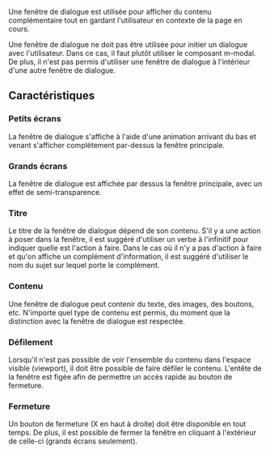 Une fenêtre de dialogue est utilisée pour afficher du contenu complémentaire tout en gardant l'utilisateur en contexte de la page en cours.

<modul-dont>Une fenêtre de dialogue ne doit pas être utilisée pour initier un dialogue avec l'utilisateur. Dans ce cas, il faut plutôt utiliser le composant <m-link url="../m-modal">m-modal</m-link>. De plus, il n'est pas permis d'utiliser une fenêtre de dialogue à l'intérieur d'une autre fenêtre de dialogue.</modul-dont>

## Caractéristiques
### Petits écrans
La fenêtre de dialogue s'affiche à l'aide d'une animation arrivant du bas et venant s'afficher complètement par-dessus la fenêtre principale.

### Grands écrans
La fenêtre de dialogue est affichée par dessus la fenêtre principale, avec un effet de semi-transparence.

### Titre
Le titre de la fenêtre de dialogue dépend de son contenu. S'il y a une action à poser dans la fenêtre, il est suggéré d'utiliser un verbe à l'infinitif pour indiquer quelle est l'action à faire. Dans le cas où il n'y a pas d'action à faire et qu'on affiche un complément d'information, il est suggéré d'utiliser le nom du sujet sur lequel porte le complément.

### Contenu
Une fenêtre de dialogue peut contenir du texte, des images, des boutons, etc. N'importe quel type de contenu est permis, du moment que la distinction avec la fenêtre de dialogue est respectée.

### Défilement
Lorsqu'il n'est pas possible de voir l'ensemble du contenu dans l'espace visible (viewport), il doit être possible de faire défiler le contenu. L'entête de la fenêtre est figée afin de permettre un accès rapide au bouton de fermeture.

### Fermeture
Un bouton de fermeture (X en haut à droite) doit être disponible en tout temps. De plus, il est possible de fermer la fenêtre en cliquant à l'extérieur de celle-ci (grands écrans seulement).

